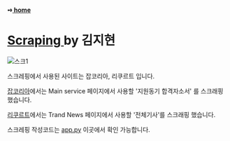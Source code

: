 #### ➺<a href="https://github.com/yoonputer/Team_Project2">  home </a>

# <a href="https://github.com/yoonputer/Team_Project2/tree/master/scraping">  Scraping </a> by 김지현
 
![스크1](https://user-images.githubusercontent.com/83646543/130180621-83894ec4-bb39-4421-a851-375eea5308f4.jpg)

스크레핑에서 사용된 사이트는 잡코리아, 리쿠르트 입니다.

[잡코리아](https://www.jobkorea.co.kr/starter/passassay/)에서는 Main service 페이지에서 사용할 '지원동기 합격자소서' 를 스크래핑 했습니다.

[리쿠르트](http://www.recruittimes.co.kr/news/articleList.html)에서는 Trand News 페이지에서 사용할 '전체기사'를 스크래핑 했습니다.

스크레핑 작성코드는 [app.py](https://github.com/yoonputer/Team_Project2/blob/master/scraping/choice_scraping/app.py) 이곳에서 확인 가능합니다.


